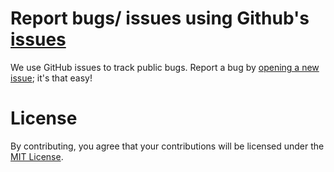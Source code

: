 # Report bugs/ issues using Github's [issues](https://help.github.com/en/articles/about-issues)
We use GitHub issues to track public bugs. Report a bug by [opening a new issue](https://github.com/gdincu/UBB_PostUni/issues); it's that easy!

# License
By contributing, you agree that your contributions will be licensed under the [MIT License](https://choosealicense.com/licenses/mit/).
